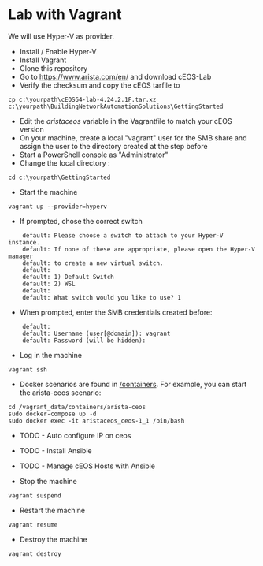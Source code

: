 # Lab with Vagrant
We will use Hyper-V as provider.

- Install / Enable Hyper-V 
- Install Vagrant
- Clone this repository
- Go to https://www.arista.com/en/ and download cEOS-Lab
- Verify the checksum and copy the cEOS tarfile to 
```
cp c:\yourpath\cEOS64-lab-4.24.2.1F.tar.xz c:\yourpath\BuildingNetworkAutomationSolutions\GettingStarted
```
- Edit the *aristaceos* variable in the Vagrantfile to match your cEOS version
- On your machine, create a local "vagrant" user for the SMB share and assign the user to the directory created at the step before
- Start a PowerShell console as "Administrator"
- Change the local directory :
```
cd c:\yourpath\GettingStarted
```
- Start the machine
```
vagrant up --provider=hyperv
```

- If prompted, chose the correct switch
```
    default: Please choose a switch to attach to your Hyper-V instance.
    default: If none of these are appropriate, please open the Hyper-V manager
    default: to create a new virtual switch.
    default:
    default: 1) Default Switch
    default: 2) WSL
    default:
    default: What switch would you like to use? 1
```

- When prompted, enter the SMB credentials created before:
```
    default:
    default: Username (user[@domain]): vagrant
    default: Password (will be hidden):
```

- Log in the machine
```
vagrant ssh
```

- Docker scenarios are found in [/containers](./containers). For example, you can start the arista-ceos scenario:
```
cd /vagrant_data/containers/arista-ceos
sudo docker-compose up -d
sudo docker exec -it aristaceos_ceos-1_1 /bin/bash
```

- TODO - Auto configure IP on ceos

- TODO - Install Ansible

- TODO - Manage cEOS Hosts with Ansible

- Stop the machine
```
vagrant suspend
```

- Restart the machine
```
vagrant resume
```

- Destroy the machine
```
vagrant destroy
```
